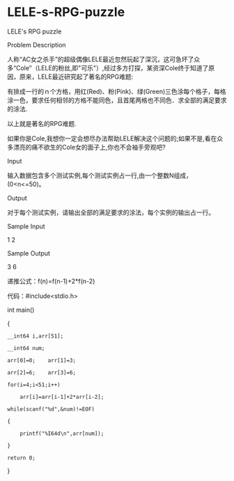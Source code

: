 # LELE-s-RPG-puzzle

LELE's RPG puzzle

Problem Description

人称“AC女之杀手”的超级偶像LELE最近忽然玩起了深沉，这可急坏了众多“Cole”（LELE的粉丝,即"可乐"）,经过多方打探，某资深Cole终于知道了原因，原来，LELE最近研究起了著名的RPG难题:


有排成一行的ｎ个方格，用红(Red)、粉(Pink)、绿(Green)三色涂每个格子，每格涂一色，要求任何相邻的方格不能同色，且首尾两格也不同色．求全部的满足要求的涂法.


以上就是著名的RPG难题.


如果你是Cole,我想你一定会想尽办法帮助LELE解决这个问题的;如果不是,看在众多漂亮的痛不欲生的Cole女的面子上,你也不会袖手旁观吧?

Input

输入数据包含多个测试实例,每个测试实例占一行,由一个整数N组成，(0<n<=50)。

Output

对于每个测试实例，请输出全部的满足要求的涂法，每个实例的输出占一行。

Sample Input

1 2

Sample Output

3 6


递推公式：f(n)=f(n-1)+2*f(n-2)

代码：#include<stdio.h>

int main()

{

    __int64 i,arr[51];
    
    __int64 num;
    
    arr[0]=0;    arr[1]=3;
    
    arr[2]=6;    arr[3]=6;
    
    for(i=4;i<51;i++)
    
        arr[i]=arr[i-1]+2*arr[i-2];
        
    while(scanf("%d",&num)!=EOF)
    
    {
    
        printf("%I64d\n",arr[num]);
        
    }
    
    return 0;
    
}

